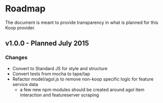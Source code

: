 # Roadmap
The document is meant to provide transparency in what is planned for this Koop provider.

## v1.0.0 - Planned July 2015
### Changes 
* Convert to Standard JS for style and structure
* Convert tests from mocha to tape/tap
* Refactor model/agol.js to remove non-koop specific logic for feature service data
  - a few new npm modules should be created around agol item interaction and featureserver scraping 
